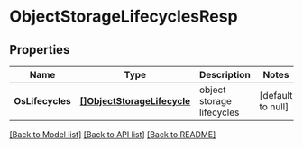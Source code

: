 # ObjectStorageLifecyclesResp

## Properties
Name | Type | Description | Notes
------------ | ------------- | ------------- | -------------
**OsLifecycles** | [**[]ObjectStorageLifecycle**](ObjectStorageLifecycle.md) | object storage lifecycles | [default to null]

[[Back to Model list]](../README.md#documentation-for-models) [[Back to API list]](../README.md#documentation-for-api-endpoints) [[Back to README]](../README.md)


